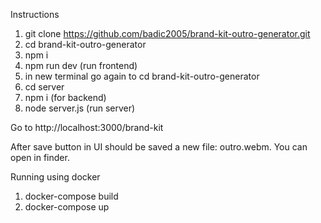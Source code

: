 Instructions

1. git clone https://github.com/badic2005/brand-kit-outro-generator.git
2. cd brand-kit-outro-generator
3. npm i
4. npm run dev (run frontend)
5. in new terminal go again to cd brand-kit-outro-generator 
6. cd server
7. npm i   (for backend)
8. node server.js  (run server)

Go to http://localhost:3000/brand-kit

After save button in UI should be saved a new file: outro.webm. You can open in finder.


Running using docker
1. docker-compose build
2. docker-compose up

